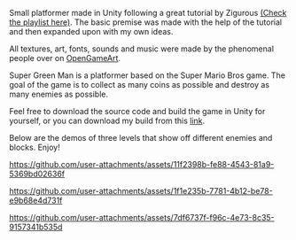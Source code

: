   Small platformer made in Unity following a great tutorial by Zigurous [(Check the playlist here)](https://www.youtube.com/playlist?list=PLqlFiJjSZ2x1mrMpSQgYdRm8PyWRTg6He).
The basic premise was made with the help of the tutorial and then expanded upon with my own ideas.

  All textures, art, fonts, sounds and music were made by the phenomenal people over on [OpenGameArt](https://opengameart.org/).

  Super Green Man is a platformer based on the Super Mario Bros game. The goal of the game is to collect as many coins as possible and destroy as many enemies as possible.

  Feel free to download the source code and build the game in Unity for yourself, or you can download my build from this [link](https://drive.google.com/file/d/1hyZuSCCkg8g5-EHPYb0etR9Ut3kXQGtE/view?usp=drive_link).

  Below are the demos of three levels that show off different enemies and blocks. Enjoy!

https://github.com/user-attachments/assets/11f2398b-fe88-4543-81a9-5369bd02636f



https://github.com/user-attachments/assets/1f1e235b-7781-4b12-be78-e9b68e4d731f



https://github.com/user-attachments/assets/7df6737f-f96c-4e73-8c35-9157341b535d

